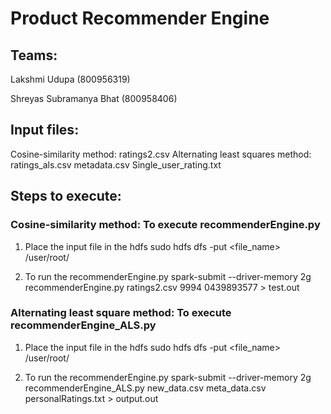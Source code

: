 # Product Recommender Engine

## Teams:
Lakshmi Udupa (800956319)

Shreyas Subramanya Bhat (800958406)

## Input files:
Cosine-similarity method:
    ratings2.csv
Alternating least squares method:
    ratings_als.csv
    metadata.csv
    Single_user_rating.txt

## Steps to execute:
### Cosine-similarity method: To execute recommenderEngine.py

1. Place the input file in the hdfs
  sudo hdfs dfs -put <file_name> /user/root/

2. To run the recommenderEngine.py
  spark-submit --driver-memory 2g recommenderEngine.py ratings2.csv 9994 0439893577 > test.out

### Alternating least square method: To execute recommenderEngine_ALS.py

1. Place the input file in the hdfs
  sudo hdfs dfs -put <file_name> /user/root/

2. To run the recommenderEngine.py
  spark-submit --driver-memory 2g recommenderEngine_ALS.py new_data.csv meta_data.csv personalRatings.txt > output.out
